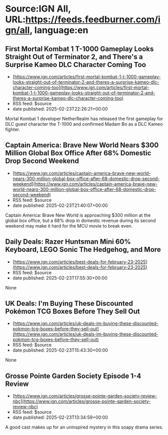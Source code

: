 # Source:IGN All, URL:https://feeds.feedburner.com/ign/all, language:en

## First Mortal Kombat 1 T-1000 Gameplay Looks Straight Out of Terminator 2, and There's a Surprise Kameo DLC Character Coming Too
 - [https://www.ign.com/articles/first-mortal-kombat-1-t-1000-gameplay-looks-straight-out-of-terminator-2-and-theres-a-surprise-kameo-dlc-character-coming-too](https://www.ign.com/articles/first-mortal-kombat-1-t-1000-gameplay-looks-straight-out-of-terminator-2-and-theres-a-surprise-kameo-dlc-character-coming-too)
 - RSS feed: $source
 - date published: 2025-02-23T22:26:21+00:00

Mortal Kombat 1 developer NetherRealm has released the first gameplay for DLC guest character the T-1000 and confirmed Madam Bo as a DLC Kameo fighter.

## Captain America: Brave New World Nears $300 Million Global Box Office After 68% Domestic Drop Second Weekend
 - [https://www.ign.com/articles/captain-america-brave-new-world-nears-300-million-global-box-office-after-68-domestic-drop-second-weekend](https://www.ign.com/articles/captain-america-brave-new-world-nears-300-million-global-box-office-after-68-domestic-drop-second-weekend)
 - RSS feed: $source
 - date published: 2025-02-23T21:40:07+00:00

Captain America: Brave New World is approaching $300 million at the global box office, but a 68% drop in domestic revenue during its second weekend may make it hard for the MCU movie to break even.

## Daily Deals: Razer Huntsman Mini 60% Keyboard, LEGO Sonic The Hedgehog, and More
 - [https://www.ign.com/articles/best-deals-for-february-23-2025](https://www.ign.com/articles/best-deals-for-february-23-2025)
 - RSS feed: $source
 - date published: 2025-02-23T17:55:30+00:00

None

## UK Deals: I'm Buying These Discounted Pokémon TCG Boxes Before They Sell Out
 - [https://www.ign.com/articles/uk-deals-im-buying-these-discounted-pokmon-tcg-boxes-before-they-sell-out](https://www.ign.com/articles/uk-deals-im-buying-these-discounted-pokmon-tcg-boxes-before-they-sell-out)
 - RSS feed: $source
 - date published: 2025-02-23T15:43:30+00:00

None

## Grosse Pointe Garden Society Episode 1-4 Review
 - [https://www.ign.com/articles/grosse-pointe-garden-society-review-nbc](https://www.ign.com/articles/grosse-pointe-garden-society-review-nbc)
 - RSS feed: $source
 - date published: 2025-02-23T13:34:59+00:00

A good cast makes up for an uninspired mystery in this soapy drama series.

